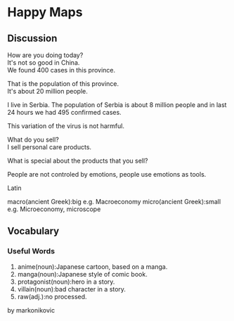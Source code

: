 # Happy Maps
## Discussion
How are you doing today?  
It's not so good in China.  
We found 400 cases in this province.  

That is the population of this province.  
It's about 20 million people.  

I live in Serbia. The population of Serbia is about 8 million people and in last 24 hours we had 495 confirmed cases.  

This variation of the virus is not harmful.  

What do you sell?  
I sell personal care products.  

What is special about the products that you sell?  

People are not controled by emotions, people use emotions as tools.  

Latin  

macro(ancient Greek):big e.g. Macroeconomy
micro(ancient Greek):small e.g. Microeconomy, microscope  


## Vocabulary
### Useful Words
1. anime(noun):Japanese cartoon, based on a manga.
1. manga(noun):Japanese style of comic book.
1. protagonist(noun):hero in a story.
1. villain(noun):bad character in a story.
1. raw(adj.):no processed.


by markonikovic
